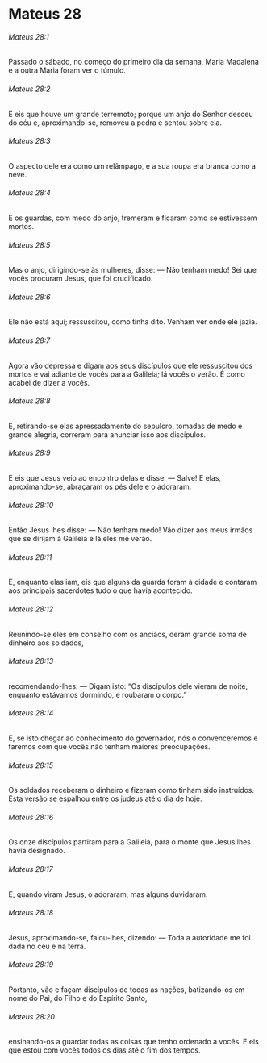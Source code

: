 # Mateus 28

###### Mateus 28:1

Passado o sábado, no começo do primeiro dia da semana, Maria Madalena e a outra Maria foram ver o túmulo.

###### Mateus 28:2

E eis que houve um grande terremoto; porque um anjo do Senhor desceu do céu e, aproximando-se, removeu a pedra e sentou sobre ela.

###### Mateus 28:3

O aspecto dele era como um relâmpago, e a sua roupa era branca como a neve.

###### Mateus 28:4

E os guardas, com medo do anjo, tremeram e ficaram como se estivessem mortos.

###### Mateus 28:5

Mas o anjo, dirigindo-se às mulheres, disse: — Não tenham medo! Sei que vocês procuram Jesus, que foi crucificado.

###### Mateus 28:6

Ele não está aqui; ressuscitou, como tinha dito. Venham ver onde ele jazia.

###### Mateus 28:7

Agora vão depressa e digam aos seus discípulos que ele ressuscitou dos mortos e vai adiante de vocês para a Galileia; lá vocês o verão. É como acabei de dizer a vocês.

###### Mateus 28:8

E, retirando-se elas apressadamente do sepulcro, tomadas de medo e grande alegria, correram para anunciar isso aos discípulos.

###### Mateus 28:9

E eis que Jesus veio ao encontro delas e disse: — Salve! E elas, aproximando-se, abraçaram os pés dele e o adoraram.

###### Mateus 28:10

Então Jesus lhes disse: — Não tenham medo! Vão dizer aos meus irmãos que se dirijam à Galileia e lá eles me verão.

###### Mateus 28:11

E, enquanto elas iam, eis que alguns da guarda foram à cidade e contaram aos principais sacerdotes tudo o que havia acontecido.

###### Mateus 28:12

Reunindo-se eles em conselho com os anciãos, deram grande soma de dinheiro aos soldados,

###### Mateus 28:13

recomendando-lhes: — Digam isto: “Os discípulos dele vieram de noite, enquanto estávamos dormindo, e roubaram o corpo.”

###### Mateus 28:14

E, se isto chegar ao conhecimento do governador, nós o convenceremos e faremos com que vocês não tenham maiores preocupações.

###### Mateus 28:15

Os soldados receberam o dinheiro e fizeram como tinham sido instruídos. Esta versão se espalhou entre os judeus até o dia de hoje.

###### Mateus 28:16

Os onze discípulos partiram para a Galileia, para o monte que Jesus lhes havia designado.

###### Mateus 28:17

E, quando viram Jesus, o adoraram; mas alguns duvidaram.

###### Mateus 28:18

Jesus, aproximando-se, falou-lhes, dizendo: — Toda a autoridade me foi dada no céu e na terra.

###### Mateus 28:19

Portanto, vão e façam discípulos de todas as nações, batizando-os em nome do Pai, do Filho e do Espírito Santo,

###### Mateus 28:20

ensinando-os a guardar todas as coisas que tenho ordenado a vocês. E eis que estou com vocês todos os dias até o fim dos tempos.


